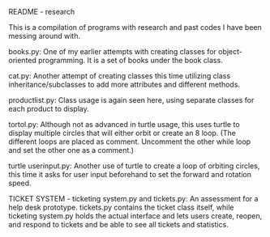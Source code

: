 README - research

This is a compilation of programs with research and past codes I have been messing around with.

books.py: One of my earlier attempts with creating classes for object-oriented programming. It is a set of books under the book class.

cat.py: Another attempt of creating classes this time utilizing class inheritance/subclasses to add more attributes and different methods.

productlist.py: Class usage is again seen here, using separate classes for each product to display.

tortol.py: Although not as advanced in turtle usage, this uses turtle to display multiple circles that will either orbit or create an 8 loop. (The different loops are placed as comment. Uncomment the other while loop and set the other one as a comment.)

turtle userinput.py: Another use of turtle to create a loop of orbiting circles, this time it asks for user input beforehand to set the forward and rotation speed.


TICKET SYSTEM - ticketing system.py and tickets.py: An assessment for a help desk prototype. tickets.py contains the ticket class itself, while ticketing system.py holds the actual interface and lets users create, reopen, and respond to tickets and be able to see all tickets and statistics.
